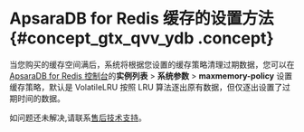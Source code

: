 # ApsaraDB for Redis 缓存的设置方法 {#concept_gtx_qvv_ydb .concept}

当您购买的缓存空间满后，系统将根据您设置的缓存策略清理过期数据，您可以在 [ApsaraDB for Redis 控制台](https://kvstore.console.aliyun.com/)的**实例列表** \> **系统参数** \> **maxmemory-policy** 设置缓存策略，默认是 VolatileLRU 按照 LRU 算法逐出原有数据，但仅逐出设置了过期时间的数据。

如问题还未解决,请联系[售后技术支持](https://selfservice.console.aliyun.com/ticket/createIndex.htm?spm=0.0.0.0.B9ykXS)。

